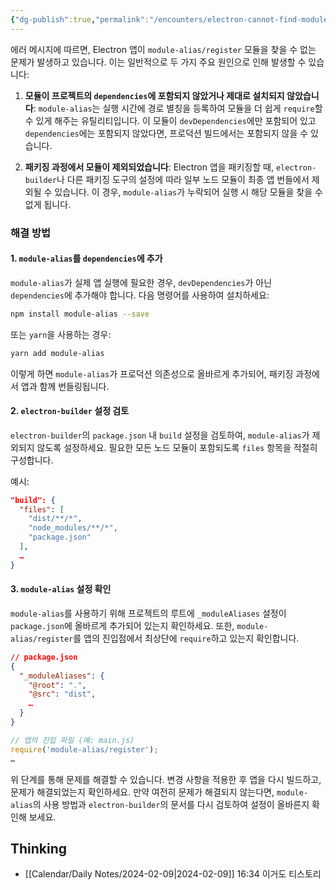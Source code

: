 ```yaml
---
{"dg-publish":true,"permalink":"/encounters/electron-cannot-find-module-module-alias-register/","dgPassFrontmatter":true,"noteIcon":"1","created":"2024-02-09T16:21:37.521+09:00","updated":"2024-03-16T19:20:10.409+09:00"}
---
```


에러 메시지에 따르면, Electron 앱이 `module-alias/register` 모듈을 찾을 수 없는 문제가 발생하고 있습니다. 이는 일반적으로 두 가지 주요 원인으로 인해 발생할 수 있습니다:

1. **모듈이 프로젝트의 `dependencies`에 포함되지 않았거나 제대로 설치되지 않았습니다**: `module-alias`는 실행 시간에 경로 별칭을 등록하여 모듈을 더 쉽게 `require`할 수 있게 해주는 유틸리티입니다. 이 모듈이 `devDependencies`에만 포함되어 있고 `dependencies`에는 포함되지 않았다면, 프로덕션 빌드에서는 포함되지 않을 수 있습니다.

2. **패키징 과정에서 모듈이 제외되었습니다**: Electron 앱을 패키징할 때, `electron-builder`나 다른 패키징 도구의 설정에 따라 일부 노드 모듈이 최종 앱 번들에서 제외될 수 있습니다. 이 경우, `module-alias`가 누락되어 실행 시 해당 모듈을 찾을 수 없게 됩니다.

### 해결 방법

#### 1. `module-alias`를 `dependencies`에 추가

`module-alias`가 실제 앱 실행에 필요한 경우, `devDependencies`가 아닌 `dependencies`에 추가해야 합니다. 다음 명령어를 사용하여 설치하세요:

```bash
npm install module-alias --save
```

또는 `yarn`을 사용하는 경우:

```bash
yarn add module-alias
```

이렇게 하면 `module-alias`가 프로덕션 의존성으로 올바르게 추가되어, 패키징 과정에서 앱과 함께 번들링됩니다.

#### 2. `electron-builder` 설정 검토

`electron-builder`의 `package.json` 내 `build` 설정을 검토하여, `module-alias`가 제외되지 않도록 설정하세요. 필요한 모든 노드 모듈이 포함되도록 `files` 항목을 적절히 구성합니다.

예시:

```json
"build": {
  "files": [
    "dist/**/*",
    "node_modules/**/*",
    "package.json"
  ],
  …
}
```

#### 3. `module-alias` 설정 확인

`module-alias`를 사용하기 위해 프로젝트의 루트에 `_moduleAliases` 설정이 `package.json`에 올바르게 추가되어 있는지 확인하세요. 또한, `module-alias/register`를 앱의 진입점에서 최상단에 `require`하고 있는지 확인합니다.

```json
// package.json
{
  "_moduleAliases": {
    "@root": ".",
    "@src": "dist",
    …
  }
}
```

```javascript
// 앱의 진입 파일 (예: main.js)
require('module-alias/register');
…
```

위 단계를 통해 문제를 해결할 수 있습니다. 변경 사항을 적용한 후 앱을 다시 빌드하고, 문제가 해결되었는지 확인하세요. 만약 여전히 문제가 해결되지 않는다면, `module-alias`의 사용 방법과 `electron-builder`의 문서를 다시 검토하여 설정이 올바른지 확인해 보세요.
## Thinking
- [[Calendar/Daily Notes/2024-02-09\|2024-02-09]] 16:34 이거도 티스토리
